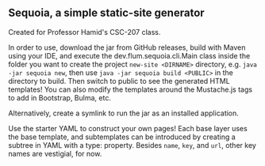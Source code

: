 ## Sequoia, a simple static-site generator

Created for Professor Hamid's CSC-207 class.

In order to use, download the jar from GitHub releases, build with Maven using your IDE,
and execute the dev.flum.sequoia.cli.Main class inside the folder you want to create
the project `new-site <DIRNAME>` directory, e.g. `java -jar sequoia new`,
then use `java -jar sequoia build <PUBLIC>` in the directory to
build. Then switch to public to see the generated HTML
templates! You can also modify the templates around the Mustache.js
tags to add in Bootstrap, Bulma, etc.

Alternatively, create a symlink to run the jar as an installed
application.

Use the starter YAML to construct your own pages!
Each base layer uses the base template, and subtemplates
can be introduced by creating a subtree in YAML with a type: <TYPE>
property. Besides `name`, `key`, and `url`, other key names
are vestigial, for now.
